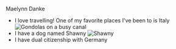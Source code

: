 Maelynn Danke
- I love travelling! One of my favorite places I've been to is Italy
![Gondolas on a busy canal]("C:\Users\maely\Downloads\20170728_183925.jpg")
- I have a dog named Shawny 
![Shawny]("C:\Users\maely\Downloads\Shawny.jpg")
- I have dual citizenship with Germany